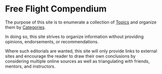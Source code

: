 # Free Flight Compendium

The purpose of this site is to enumerate a collection of [Topics](./topics) and organize them by [Categories](./categories).

In doing so, this site strives to organize information without providing opinions, endorsements, or recommendations.

Where such editorials are wanted, this site will only provide links to external sites and encourage the reader to draw their own conclusions by considering multiple online sources as well as triangulating with friends, mentors, and instructors.
